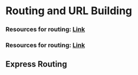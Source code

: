 # Routing and URL Building

### Resources for routing: [Link](https://www.tutorialspoint.com/expressjs/expressjs_routing.htm)

### Resources for routing: [Link](https://www.tutorialspoint.com/expressjs/expressjs_url_building.htm)

## Express Routing
